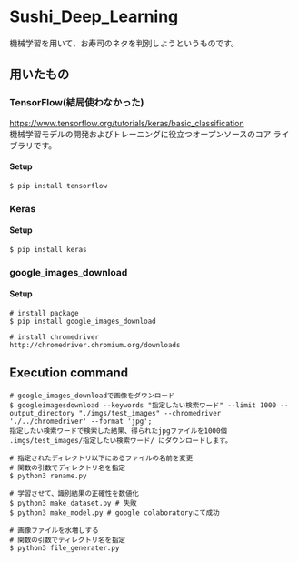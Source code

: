 # Sushi_Deep_Learning
機械学習を用いて、お寿司のネタを判別しようというものです。

## 用いたもの
### TensorFlow(結局使わなかった)
https://www.tensorflow.org/tutorials/keras/basic_classification  
機械学習モデルの開発およびトレーニングに役立つオープンソースのコア ライブラリです。
#### Setup
```command line
$ pip install tensorflow
```

### Keras
#### Setup
```command line
$ pip install keras
```

### google_images_download
#### Setup
```command line
# install package
$ pip install google_images_download

# install chromedriver
http://chromedriver.chromium.org/downloads
```

## Execution command
```command line
# google_images_downloadで画像をダウンロード
$ googleimagesdownload --keywords "指定したい検索ワード" --limit 1000 --output_directory "./imgs/test_images" --chromedriver './../chromedriver' --format 'jpg';
指定したい検索ワードで検索した結果、得られたjpgファイルを1000個 .imgs/test_images/指定したい検索ワード/ にダウンロードします。

# 指定されたディレクトリ以下にあるファイルの名前を変更
# 関数の引数でディレクトリ名を指定  
$ python3 rename.py 

# 学習させて、識別結果の正確性を数値化
$ python3 make_dataset.py # 失敗
$ python3 make_model.py # google colaboratoryにて成功

# 画像ファイルを水増しする 
# 関数の引数でディレクトリ名を指定  
$ python3 file_generater.py  
``` 
